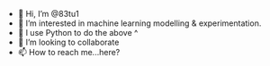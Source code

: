 - 👋 Hi, I’m @83tu1
- 👀 I’m interested in machine learning modelling & experimentation.
- 🌱 I use Python to do the above ^
- 💞️ I’m looking to collaborate
- 📫 How to reach me...here?

<!---
83tu1/83tu1 is a ✨ special ✨ repository because its `README.md` (this file) appears on your GitHub profile.
You can click the Preview link to take a look at your changes.
--->
